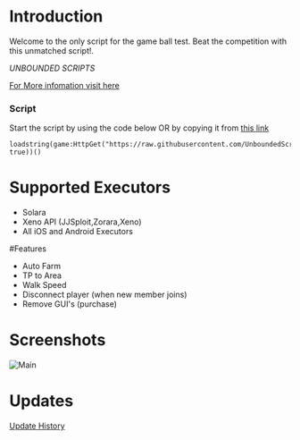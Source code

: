 # Introduction 
Welcome to the only script for the game ball test. Beat the competition with this unmatched script!. 

*UNBOUNDED SCRIPTS*


[For More infomation visit here]()

### Script

Start the script by using the code below OR by copying it from [this link](https://raw.githubusercontent.com/UnboundedScripts/uscriptloader/refs/heads/main/Files/MainLoad.lua)
```
loadstring(game:HttpGet("https://raw.githubusercontent.com/UnboundedScripts/uscriptloader/refs/heads/main/main.lua", true))()
```

# Supported Executors
- Solara
- Xeno API (JJSploit,Zorara,Xeno)
- All iOS and Android Executors

#Features

- Auto Farm
- TP to Area
- Walk Speed
- Disconnect player (when new member joins)
- Remove GUI's (purchase)

# Screenshots

![Main]()

# Updates
[Update History]()


